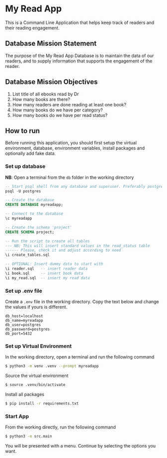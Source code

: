 # My Read App
This is a Command Line Application that helps keep track of readers and their reading engagement.

## Database Mission Statement
The purpose of the My Read App Database is to maintain the data of our readers, and to supply information that supports the engagement of the reader.

## Database Mission Objectives
1. List title of all ebooks read by Dr
2. How many books are there?
3. How many readers are done reading at least one book?
4. How many books do we have per category?
5. How many books do we have per read status?


## How to run
Before running this application, you should first setup the virtual environment, database, environment variables, install packages and optionally add fake data.

### Set up database

**NB**: Open a terminal from the `db` folder in the working directory

```sql
-- Start psql shell from any database and superuser. Preferably postgres
psql -U postgres

-- Create the database 
CREATE DATABASE myreadapp;

-- Connect to the database
\c myreadapp

-- Create the schema 'project'
CREATE SCHEMA project;

-- Run the script to create all tables
--- NB: This will insert standard values in the read_status table
------ Please, check it and adjust according to need
\i create_tables.sql

-- OPTIONAL: Insert dummy data to start with 
\i reader.sql   -- insert reader data
\i book.sql     -- insert book data
\i my_read.sql  -- insert my read data
```
### Set up .env file
Create a `.env` file in the working directory. Copy the text below and change the values if yours is different.

```
db_host=localhost
db_name=myreadapp
db_user=postgres
db_password=postgres
db_port=5432
```

### Set up Virtual Environment
In the working directory, open a terminal and run the following command

```bash
$ python3 -m venv .venv --prompt myreadapp
```
Source the virtual environment

```bash
$ source .venv/bin/activate
```
Install all packages

```bash
$ pip install -r requirements.txt
```

### Start App
From the working directly, run the following command
```bash
$ python3 -m src.main
```
You will be presented with a menu. Continue by selecting the options you want.